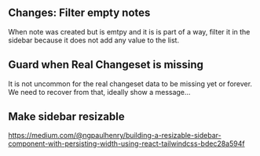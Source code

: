 ## Changes: Filter empty notes

When note was created but is emtpy and it is is part of a way, filter it in the sidebar because it does not add any value to the list.

## Guard when Real Changeset is missing

It is not uncommon for the real changeset data to be missing yet or forever.
We need to recover from that, ideally show a message…

## Make sidebar resizable

https://medium.com/@ngpaulhenry/building-a-resizable-sidebar-component-with-persisting-width-using-react-tailwindcss-bdec28a594f
